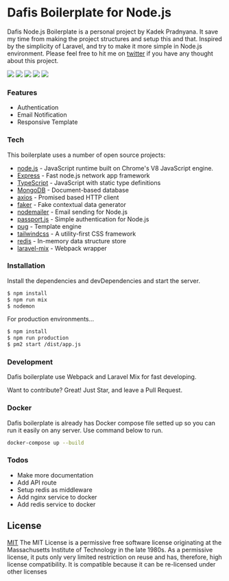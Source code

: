 # Dafis Boilerplate for Node.js

Dafis Node.js Boilerplate is a personal project by Kadek Pradnyana. It save my time from making the project structures and setup this and that. Inspired by the simplicity of Laravel, and try to make it more simple in Node.js environment. Please feel free to hit me on [twitter][@kadekpradnyana] if you have any thought about this project.

![](https://img.shields.io/github/stars/Pradnyana28/dafis-nodejs-boilerplate.svg) ![](https://img.shields.io/github/forks/Pradnyana28/dafis-nodejs-boilerplate.svg) ![](https://img.shields.io/github/tag/Pradnyana28/dafis-nodejs-boilerplate.svg) ![](https://img.shields.io/github/release/Pradnyana28/dafis-nodejs-boilerplate.svg) ![](https://img.shields.io/github/issues/Pradnyana28/dafis-nodejs-boilerplate.svg)

### Features

- Authentication
- Email Notification
- Responsive Template

### Tech

This boilerplate uses a number of open source projects:

- [node.js] - JavaScript runtime built on Chrome's V8 JavaScript engine.
- [Express] - Fast node.js network app framework
- [TypeScript] - JavaScript with static type definitions
- [MongoDB] - Document-based database
- [axios] - Promised based HTTP client
- [faker] - Fake contextual data generator
- [nodemailer] - Email sending for Node.js
- [passport.js] - Simple authentication for Node.js
- [pug] - Template engine
- [tailwindcss] - A utility-first CSS framework
- [redis] - In-memory data structure store
- [laravel-mix] - Webpack wrapper

### Installation

Install the dependencies and devDependencies and start the server.

```sh
$ npm install
$ npm run mix
$ nodemon
```

For production environments...

```sh
$ npm install
$ npm run production
$ pm2 start /dist/app.js
```

### Development

Dafis boilerplate use Webpack and Laravel Mix for fast developing.

Want to contribute? Great! Just Star, and leave a Pull Request.

### Docker

Dafis boilerplate is already has Docker compose file setted up so you can run it easily on any server. Use command below to run.

```sh
docker-compose up --build
```

### Todos

- Make more documentation
- Add API route
- Setup redis as middleware
- Add nginx service to docker
- Add redis service to docker

## License

[MIT]
The MIT License is a permissive free software license originating at the Massachusetts Institute of Technology in the late 1980s. As a permissive license, it puts only very limited restriction on reuse and has, therefore, high license compatibility. It is compatible because it can be re-licensed under other licenses

[//]: # "These are reference links used in the body of this note and get stripped out when the markdown processor does its job. There is no need to format nicely because it shouldn't be seen. Thanks SO - http://stackoverflow.com/questions/4823468/store-comments-in-markdown-syntax"
[prad]: https://github.com/Pradnyana28
[git-repo-url]: https://github.com/Pradnyana28/dafis-nodejs-boilerplate.git
[@kadekpradnyana]: https://twitter.com/kadekpradnyana
[mit]: https://en.wikipedia.org/wiki/MIT_License
[node.js]: http://nodejs.org
[express]: http://expressjs.com
[typescript]: https://www.typescriptlang.org/
[mongodb]: https://www.mongodb.com/
[axios]: https://github.com/axios/axios
[faker]: https://www.npmjs.com/package/faker
[nodemailer]: https://nodemailer.com/about/
[passport.js]: http://www.passportjs.org/
[pug]: https://pugjs.org/api/getting-started.html
[tailwindcss]: https://tailwindcss.com/
[redis]: https://redis.io/
[laravel-mix]: https://laravel-mix.com/

